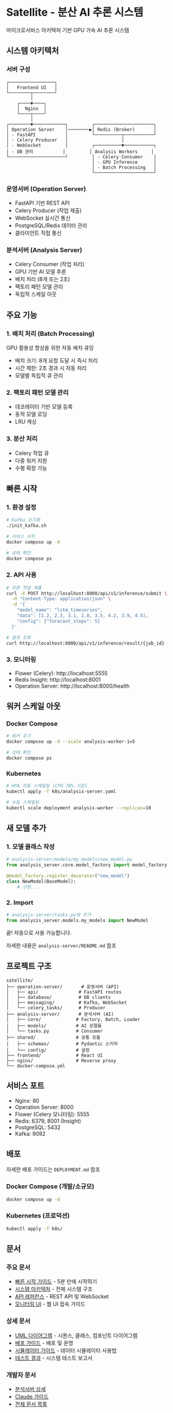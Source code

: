 # Satellite - 분산 AI 추론 시스템

마이크로서비스 아키텍처 기반 GPU 가속 AI 추론 시스템

## 시스템 아키텍처

### 서버 구성

```
┌─────────────────┐
│   Frontend UI   │
└────────┬────────┘
         │
    ┌────▼────┐
    │  Nginx  │
    └────┬────┘
         │
┌────────▼────────────┐         ┌──────────────────────┐
│ Operation Server    │────────▶│ Redis (Broker)       │
│ - FastAPI           │         └──────────┬───────────┘
│ - Celery Producer   │                    │
│ - WebSocket         │         ┌──────────▼───────────┐
│ - DB 관리           │         │ Analysis Workers     │
└─────────────────────┘         │ - Celery Consumer    │
                                │ - GPU Inference      │
                                │ - Batch Processing   │
                                └──────────────────────┘
```

### 운영서버 (Operation Server)
- FastAPI 기반 REST API
- Celery Producer (작업 제출)
- WebSocket 실시간 통신
- PostgreSQL/Redis 데이터 관리
- 클라이언트 직접 통신

### 분석서버 (Analysis Server)
- Celery Consumer (작업 처리)
- GPU 기반 AI 모델 추론
- 배치 처리 (8개 또는 2초)
- 팩토리 패턴 모델 관리
- 독립적 스케일 아웃

## 주요 기능

### 1. 배치 처리 (Batch Processing)
GPU 활용성 향상을 위한 자동 배치 큐잉
- 배치 크기: 8개 요청 도달 시 즉시 처리
- 시간 제한: 2초 경과 시 자동 처리
- 모델별 독립적 큐 관리

### 2. 팩토리 패턴 모델 관리
- 데코레이터 기반 모델 등록
- 동적 모델 로딩
- LRU 캐싱

### 3. 분산 처리
- Celery 작업 큐
- 다중 워커 지원
- 수평 확장 가능

## 빠른 시작

### 1. 환경 설정

```bash
# Kafka 초기화
./init_kafka.sh

# 서비스 시작
docker compose up -d

# 상태 확인
docker compose ps
```

### 2. API 사용

```bash
# 추론 작업 제출
curl -X POST http://localhost:8000/api/v1/inference/submit \
  -H "Content-Type: application/json" \
  -d '{
    "model_name": "lstm_timeseries",
    "data": [1.2, 2.3, 3.1, 2.8, 3.5, 4.2, 3.9, 4.5],
    "config": {"forecast_steps": 5}
  }'

# 결과 조회
curl http://localhost:8000/api/v1/inference/result/{job_id}
```

### 3. 모니터링

- Flower (Celery): http://localhost:5555
- Redis Insight: http://localhost:8001
- Operation Server: http://localhost:8000/health

## 워커 스케일 아웃

### Docker Compose

```bash
# 워커 추가
docker compose up -d --scale analysis-worker-1=5

# 상태 확인
docker compose ps
```

### Kubernetes

```bash
# HPA 자동 스케일링 (CPU 70% 기준)
kubectl apply -f k8s/analysis-server.yaml

# 수동 스케일링
kubectl scale deployment analysis-worker --replicas=10
```

## 새 모델 추가

### 1. 모델 클래스 작성

```python
# analysis-server/models/my_models/new_model.py
from analysis_server.core.model_factory import model_factory

@model_factory.register_decorator("new_model")
class NewModel(BaseModel):
    # 구현...
```

### 2. Import

```python
# analysis-server/tasks.py에 추가
from analysis_server.models.my_models import NewModel
```

끝! 자동으로 사용 가능합니다.

자세한 내용은 `analysis-server/README.md` 참조

## 프로젝트 구조

```
satellite/
├── operation-server/       # 운영서버 (API)
│   ├── api/               # FastAPI routes
│   ├── database/          # DB clients
│   ├── messaging/         # Kafka, WebSocket
│   └── celery_tasks/      # Producer
├── analysis-server/       # 분석서버 (AI)
│   ├── core/             # Factory, Batch, Loader
│   ├── models/           # AI 모델들
│   └── tasks.py          # Consumer
├── shared/               # 공통 모듈
│   ├── schemas/          # Pydantic 스키마
│   └── config/           # 설정
├── frontend/             # React UI
├── nginx/                # Reverse proxy
└── docker-compose.yml
```

## 서비스 포트

- Nginx: 80
- Operation Server: 8000
- Flower (Celery 모니터링): 5555
- Redis: 6379, 8001 (Insight)
- PostgreSQL: 5432
- Kafka: 9092

## 배포

자세한 배포 가이드는 `DEPLOYMENT.md` 참조

### Docker Compose (개발/소규모)

```bash
docker compose up -d
```

### Kubernetes (프로덕션)

```bash
kubectl apply -f k8s/
```

## 문서

### 주요 문서
- [빠른 시작 가이드](docs/QUICKSTART.md) - 5분 만에 시작하기
- [시스템 아키텍처](docs/ARCHITECTURE.md) - 전체 시스템 구조
- [API 레퍼런스](docs/API_REFERENCE.md) - REST API 및 WebSocket
- [모니터링 UI](docs/MONITORING_UI.md) - 웹 UI 접속 가이드

### 상세 문서
- [UML 다이어그램](docs/UML_DIAGRAMS.md) - 시퀀스, 클래스, 컴포넌트 다이어그램
- [배포 가이드](docs/DEPLOYMENT.md) - 배포 및 운영
- [시뮬레이터 가이드](docs/SIMULATOR_README.md) - 데이터 시뮬레이터 사용법
- [테스트 결과](docs/TEST_RESULTS.md) - 시스템 테스트 보고서

### 개발자 문서
- [분석서버 상세](analysis-server/README.md)
- [Claude 가이드](CLAUDE.md)
- [전체 문서 목록](docs/README.md)
